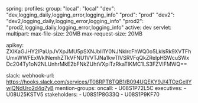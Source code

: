 spring:
  profiles:
    group:
      "local": "local"
      "dev": "dev,logging_daily,logging_error,logging_info"
      "prod": "prod"
      "dev2": "dev2,logging_daily,logging_error,logging_info"
      "prod2": "prod2,logging_daily,logging_error,logging_info"
    active: dev
  servlet:
    multipart:
      max-file-size: 20MB
      max-request-size: 20MB

apikey: ZXlKaGJHY2lPaUpJVXpJMU5pSXNJblI1Y0NJNklrcFhWQ0o5LklsRk9XVTFhUmxWWFExWklNemhZTkVFNU1VVTJNa1kwTlVSRVFqQkZRelpHSWcuSWxDc204Ty1oN2NLUnhrMkE2bFNkZUhtVXpiTzRkaTlKMC1LS3FZVlFMWQ==

slack:
  webhook-url: https://hooks.slack.com/services/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
  mention-groups:
    oncall:
      - U08S1P72L5C
    executives:
      - U08U25KSTV5
    stakeholders:
      - U08S1P8G33Q
      - U08S1P9KF70
